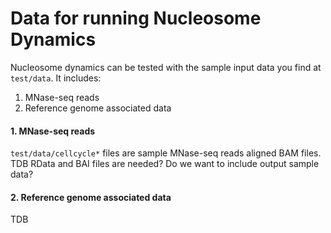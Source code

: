 # Data for running Nucleosome Dynamics

Nucleosome dynamics can be tested with the sample input data you find at `test/data`. It includes:

1. MNase-seq reads
2. Reference genome associated data

#### 1. MNase-seq reads

`test/data/cellcycle*` files are sample MNase-seq reads aligned BAM files. 
TDB
RData and BAI files are needed?
Do we want to include output sample data?

#### 2. Reference genome associated data

TDB

